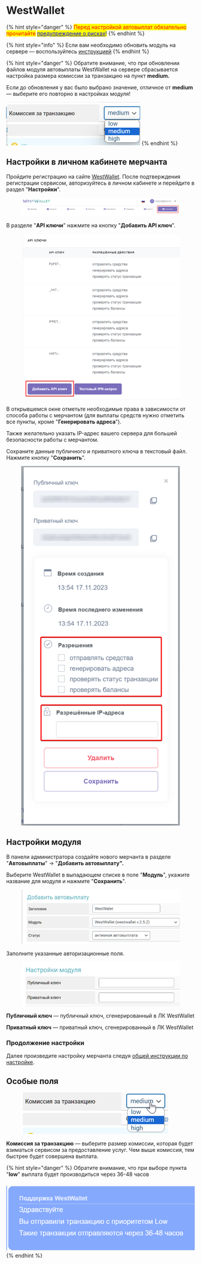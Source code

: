 # WestWallet

{% hint style="danger" %}
<mark style="color:red;">Перед настройкой автовыплат обязательно прочитайте</mark> [<mark style="color:blue;">предупреждение о рисках</mark>](https://premium.gitbook.io/main/osnovnye-nastroiki/merchanty-i-avtovyplaty/avtovyplaty/preduprezhdenie-o-riskakh)<mark style="color:blue;">!</mark>
{% endhint %}

{% hint style="info" %}
Если вам необходимо обновить модуль на сервере — воспользуйтесь [инструкцией](https://premium.gitbook.io/rukovodstvo-polzovatelya/osnovnye-nastroiki/faq/kak-obnovit-faily-na-servere#moduli-avtovyplat)
{% endhint %}

{% hint style="danger" %}
Обратите внимание, что при обновлении файлов модуля автовыплаты WestWallet на сервере сбрасывается настройка размера комиссии за транзакцию на пункт **medium.**

Если до обновления  у вас было выбрано значение, отличное от **medium** — выберите его повторно в настройках модуля!

![](<../../../.gitbook/assets/image (1742).png>)
{% endhint %}

## Настройки в личном кабинете мерчанта

Пройдите регистрацию на сайте [WestWallet](https://westwallet.io/). После подтверждения регистрации сервисом, авторизуйтесь в личном кабинете и перейдите в раздел "**Настройки**".

<figure><img src="../../../.gitbook/assets/image (1412).png" alt=""><figcaption></figcaption></figure>

В разделе "**API ключи**" нажмите на кнопку "**Добавить API ключ**".

<figure><img src="../../../.gitbook/assets/image (1414).png" alt="" width="563"><figcaption></figcaption></figure>

В открывшемся окне отметьте необходимые права в зависимости от способа работы с мерчантом (для выплаты средств нужно отметить все пункты, кроме "**Генерировать адреса**").

Также желательно указать IP-адрес вашего сервера для большей безопасности работы с мерчантом.

Сохраните данные публичного и приватного ключа в текстовый файл. Нажмите кнопку "**Сохранить**".

<figure><img src="../../../.gitbook/assets/image (1413).png" alt="" width="438"><figcaption></figcaption></figure>

## Настройки модуля

В панели администратора создайте нового мерчанта в разделе "**Автовыплаты**" -> "**Добавить автовыплату".**

Выберите WestWallet в выпадающем списке в поле "**Модуль**", укажите название для модуля и нажмите "**Сохранить**".

<figure><img src="../../../.gitbook/assets/image (689).png" alt="" width="505"><figcaption></figcaption></figure>

Заполните указанные авторизационные поля.

<figure><img src="../../../.gitbook/assets/image (690).png" alt="" width="453"><figcaption></figcaption></figure>

**Публичный ключ** — публичный ключ, сгенерированный в ЛК WestWallet

**Приватный ключ** — приватный ключ, сгенерированный в ЛК WestWallet

### Продолжение настройки

Далее произведите настройку мерчанта следуя [общей инструкции по настройке](https://premium.gitbook.io/rukovodstvo-polzovatelya/osnovnye-nastroiki/merchanty-i-avtovyplaty/avtovyplaty/obshie-nastroiki-avtovyplat).

## **Особые поля**

<figure><img src="../../../.gitbook/assets/image (691).png" alt=""><figcaption></figcaption></figure>

**Комиссия за транзакцию** — выберите размер комиссии, которая будет взиматься сервисом за предоставление услуг. Чем выше комиссия, тем быстрее будет совершена выплата.

{% hint style="danger" %}
Обратите внимание, что при выборе пункта "**low**" выплата будет производиться через 36-48 часов

![](<../../../.gitbook/assets/image (1632).png>)
{% endhint %}

